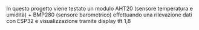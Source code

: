 In questo progetto viene testato un modulo AHT20 (sensore temperatura e umidità) + BMP280 (sensore barometrico) effettuando una rilevazione dati
con ESP32 e visualizzazione tramite display tft 1,8

